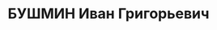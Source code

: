 ---
title: БУШМИН Иван Григорьевич
description: "Род. в 1902, Московская губ. Проживал: Красноярский кр., ст-ция Иланская.\
  \ Слесарь в депо \n  Арестован 03.06.1937. Обв.: антисоветская деятельность, террористическая\
  \ деятельность. Дело прекращено за смертью обвиняемого 05.06.1938"
---